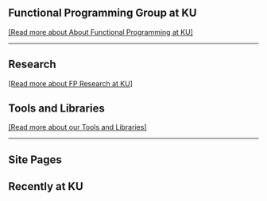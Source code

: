 ## Functional Programming Group at KU

<a class="teaser" href="/About">[Read more about About Functional Programming at KU]</a>

---------------------------------

<div class="row"><div class="span6">

## Research

<a class="teaser" href="/Research">[Read more about FP Research at KU]</a>

</div><div class="span6">

## Tools and Libraries

<a class="teaser" href="/Software">[Read more about our Tools and Libraries]</a>

</div></div>

---------------------------------

<div class="row"><div class="span6">


## Site Pages

<div class="fpg-sitemap"> </div> 

</div><div class="span6">

## Recently at KU

<div class="fpg-recently-5"> </div> 

</div></div>

